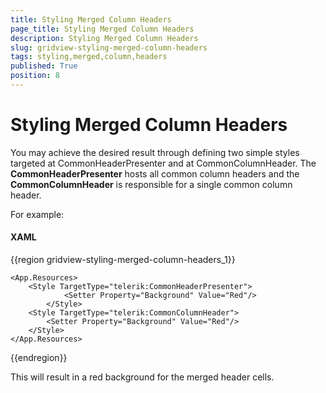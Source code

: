 ```yaml
---
title: Styling Merged Column Headers
page_title: Styling Merged Column Headers
description: Styling Merged Column Headers
slug: gridview-styling-merged-column-headers
tags: styling,merged,column,headers
published: True
position: 8
---
```


# Styling Merged Column Headers


You may achieve the desired result through defining two simple styles targeted at CommonHeaderPresenter and at CommonColumnHeader. The __CommonHeaderPresenter__ hosts all common column headers and the __CommonColumnHeader__ is responsible for a single common column header. 

For example:

#### __XAML__

{{region gridview-styling-merged-column-headers_1}}

	<App.Resources>
		<Style TargetType="telerik:CommonHeaderPresenter">
	            <Setter Property="Background" Value="Red"/>
	        </Style>
		<Style TargetType="telerik:CommonColumnHeader">
			<Setter Property="Background" Value="Red"/>
		</Style>
	</App.Resources>
{{endregion}}

This will result in a red background for the merged header cells.